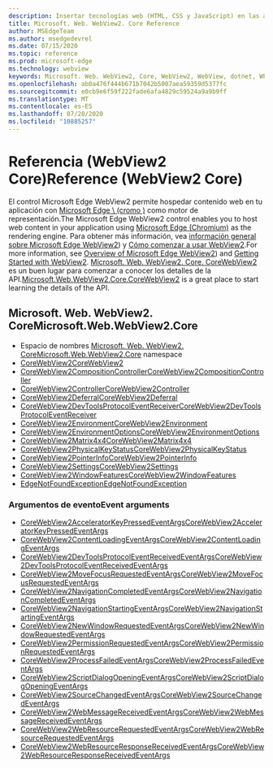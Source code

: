 ```yaml
---
description: Insertar tecnologías web (HTML, CSS y JavaScript) en las aplicaciones nativas con el control Microsoft Edge WebView2
title: Microsoft. Web. WebView2. Core Reference
author: MSEdgeTeam
ms.author: msedgedevrel
ms.date: 07/15/2020
ms.topic: reference
ms.prod: microsoft-edge
ms.technology: webview
keywords: Microsoft. Web. WebView2, Core, WebView2, WebView, dotnet, WPF, WinForms, App, Edge, CoreWebView2, CoreWebView2Controller, control de explorador, HTML Edge
ms.openlocfilehash: ab0a476f444b671b7042b5007aea59359d5377fc
ms.sourcegitcommit: e0cb9e6f59f222fade6afa4829c59524a9a9b9ff
ms.translationtype: MT
ms.contentlocale: es-ES
ms.lasthandoff: 07/20/2020
ms.locfileid: "10885257"
---
```

# <span data-ttu-id="d989a-104">Referencia (WebView2 Core)</span><span class="sxs-lookup"><span data-stu-id="d989a-104">Reference (WebView2 Core)</span></span>  

<span data-ttu-id="d989a-105">El control Microsoft Edge WebView2 permite hospedar contenido web en tu aplicación con [Microsoft Edge \ (cromo \)](https://www.microsoftedgeinsider.com) como motor de representación.</span><span class="sxs-lookup"><span data-stu-id="d989a-105">The Microsoft Edge WebView2 control enables you to host web content in your application using [Microsoft Edge \(Chromium\)](https://www.microsoftedgeinsider.com) as the rendering engine.</span></span>  <span data-ttu-id="d989a-106">Para obtener más información, vea [información general sobre Microsoft Edge WebView2](../../index.md)) y [Cómo comenzar a usar WebView2](../../gettingstarted/win32.md).</span><span class="sxs-lookup"><span data-stu-id="d989a-106">For more information, see [Overview of Microsoft Edge WebView2](../../index.md)) and [Getting Started with WebView2](../../gettingstarted/win32.md).</span></span>  <span data-ttu-id="d989a-107">[Microsoft. Web. WebView2. Core. CoreWebView2](0-9-538/microsoft-web-webview2-core-corewebview2.md) es un buen lugar para comenzar a conocer los detalles de la API.</span><span class="sxs-lookup"><span data-stu-id="d989a-107">[Microsoft.Web.WebView2.Core.CoreWebView2](0-9-538/microsoft-web-webview2-core-corewebview2.md) is a great place to start learning the details of the API.</span></span>  

## <span data-ttu-id="d989a-108">Microsoft. Web. WebView2. Core</span><span class="sxs-lookup"><span data-stu-id="d989a-108">Microsoft.Web.WebView2.Core</span></span>
*   <span data-ttu-id="d989a-109">Espacio de nombres [Microsoft. Web. WebView2. Core](0-9-538/namespace-microsoft-web-webview2-core.md)</span><span class="sxs-lookup"><span data-stu-id="d989a-109">[Microsoft.Web.WebView2.Core](0-9-538/namespace-microsoft-web-webview2-core.md) namespace</span></span>
*   [<span data-ttu-id="d989a-110">CoreWebView2</span><span class="sxs-lookup"><span data-stu-id="d989a-110">CoreWebView2</span></span>](0-9-538/microsoft-web-webview2-core-corewebview2.md)
*   [<span data-ttu-id="d989a-111">CoreWebView2CompositionController</span><span class="sxs-lookup"><span data-stu-id="d989a-111">CoreWebView2CompositionController</span></span>](0-9-538/microsoft-web-webview2-core-corewebview2compositioncontroller.md)
*   [<span data-ttu-id="d989a-112">CoreWebView2Controller</span><span class="sxs-lookup"><span data-stu-id="d989a-112">CoreWebView2Controller</span></span>](0-9-538/microsoft-web-webview2-core-corewebview2controller.md)
*   [<span data-ttu-id="d989a-113">CoreWebView2Deferral</span><span class="sxs-lookup"><span data-stu-id="d989a-113">CoreWebView2Deferral</span></span>](0-9-538/microsoft-web-webview2-core-corewebview2deferral.md)
*   [<span data-ttu-id="d989a-114">CoreWebView2DevToolsProtocolEventReceiver</span><span class="sxs-lookup"><span data-stu-id="d989a-114">CoreWebView2DevToolsProtocolEventReceiver</span></span>](0-9-538/microsoft-web-webview2-core-corewebview2devtoolsprotocoleventreceiver.md)
*   [<span data-ttu-id="d989a-115">CoreWebView2Environment</span><span class="sxs-lookup"><span data-stu-id="d989a-115">CoreWebView2Environment</span></span>](0-9-538/microsoft-web-webview2-core-corewebview2environment.md)
*   [<span data-ttu-id="d989a-116">CoreWebView2EnvironmentOptions</span><span class="sxs-lookup"><span data-stu-id="d989a-116">CoreWebView2EnvironmentOptions</span></span>](0-9-538/microsoft-web-webview2-core-corewebview2environmentoptions.md)
*   [<span data-ttu-id="d989a-117">CoreWebView2Matrix4x4</span><span class="sxs-lookup"><span data-stu-id="d989a-117">CoreWebView2Matrix4x4</span></span>](0-9-538/microsoft-web-webview2-core-corewebview2matrix4x4.md)
*   [<span data-ttu-id="d989a-118">CoreWebView2PhysicalKeyStatus</span><span class="sxs-lookup"><span data-stu-id="d989a-118">CoreWebView2PhysicalKeyStatus</span></span>](0-9-538/microsoft-web-webview2-core-corewebview2physicalkeystatus.md)
*   [<span data-ttu-id="d989a-119">CoreWebView2PointerInfo</span><span class="sxs-lookup"><span data-stu-id="d989a-119">CoreWebView2PointerInfo</span></span>](0-9-538/microsoft-web-webview2-core-corewebview2pointerinfo.md)
*   [<span data-ttu-id="d989a-120">CoreWebView2Settings</span><span class="sxs-lookup"><span data-stu-id="d989a-120">CoreWebView2Settings</span></span>](0-9-538/microsoft-web-webview2-core-corewebview2settings.md)
*   [<span data-ttu-id="d989a-121">CoreWebView2WindowFeatures</span><span class="sxs-lookup"><span data-stu-id="d989a-121">CoreWebView2WindowFeatures</span></span>](0-9-538/microsoft-web-webview2-core-corewebview2windowfeatures.md)
*   [<span data-ttu-id="d989a-122">EdgeNotFoundException</span><span class="sxs-lookup"><span data-stu-id="d989a-122">EdgeNotFoundException</span></span>](0-9-538/microsoft-web-webview2-core-edgenotfoundexception.md)

### <span data-ttu-id="d989a-123">Argumentos de evento</span><span class="sxs-lookup"><span data-stu-id="d989a-123">Event arguments</span></span>

*   [<span data-ttu-id="d989a-124">CoreWebView2AcceleratorKeyPressedEventArgs</span><span class="sxs-lookup"><span data-stu-id="d989a-124">CoreWebView2AcceleratorKeyPressedEventArgs</span></span>](0-9-538/microsoft-web-webview2-core-corewebview2acceleratorkeypressedeventargs.md)
*   [<span data-ttu-id="d989a-125">CoreWebView2ContentLoadingEventArgs</span><span class="sxs-lookup"><span data-stu-id="d989a-125">CoreWebView2ContentLoadingEventArgs</span></span>](0-9-538/microsoft-web-webview2-core-corewebview2contentloadingeventargs.md)
*   [<span data-ttu-id="d989a-126">CoreWebView2DevToolsProtocolEventReceivedEventArgs</span><span class="sxs-lookup"><span data-stu-id="d989a-126">CoreWebView2DevToolsProtocolEventReceivedEventArgs</span></span>](0-9-538/microsoft-web-webview2-core-corewebview2devtoolsprotocoleventreceivedeventargs.md)
*   [<span data-ttu-id="d989a-127">CoreWebView2MoveFocusRequestedEventArgs</span><span class="sxs-lookup"><span data-stu-id="d989a-127">CoreWebView2MoveFocusRequestedEventArgs</span></span>](0-9-538/microsoft-web-webview2-core-corewebview2movefocusrequestedeventargs.md)
*   [<span data-ttu-id="d989a-128">CoreWebView2NavigationCompletedEventArgs</span><span class="sxs-lookup"><span data-stu-id="d989a-128">CoreWebView2NavigationCompletedEventArgs</span></span>](0-9-538/microsoft-web-webview2-core-corewebview2navigationcompletedeventargs.md)
*   [<span data-ttu-id="d989a-129">CoreWebView2NavigationStartingEventArgs</span><span class="sxs-lookup"><span data-stu-id="d989a-129">CoreWebView2NavigationStartingEventArgs</span></span>](0-9-538/microsoft-web-webview2-core-corewebview2navigationstartingeventargs.md)
*   [<span data-ttu-id="d989a-130">CoreWebView2NewWindowRequestedEventArgs</span><span class="sxs-lookup"><span data-stu-id="d989a-130">CoreWebView2NewWindowRequestedEventArgs</span></span>](0-9-538/microsoft-web-webview2-core-corewebview2newwindowrequestedeventargs.md)
*   [<span data-ttu-id="d989a-131">CoreWebView2PermissionRequestedEventArgs</span><span class="sxs-lookup"><span data-stu-id="d989a-131">CoreWebView2PermissionRequestedEventArgs</span></span>](0-9-538/microsoft-web-webview2-core-corewebview2permissionrequestedeventargs.md)
*   [<span data-ttu-id="d989a-132">CoreWebView2ProcessFailedEventArgs</span><span class="sxs-lookup"><span data-stu-id="d989a-132">CoreWebView2ProcessFailedEventArgs</span></span>](0-9-538/microsoft-web-webview2-core-corewebview2processfailedeventargs.md)
*   [<span data-ttu-id="d989a-133">CoreWebView2ScriptDialogOpeningEventArgs</span><span class="sxs-lookup"><span data-stu-id="d989a-133">CoreWebView2ScriptDialogOpeningEventArgs</span></span>](0-9-538/microsoft-web-webview2-core-corewebview2scriptdialogopeningeventargs.md)
*   [<span data-ttu-id="d989a-134">CoreWebView2SourceChangedEventArgs</span><span class="sxs-lookup"><span data-stu-id="d989a-134">CoreWebView2SourceChangedEventArgs</span></span>](0-9-538/microsoft-web-webview2-core-corewebview2sourcechangedeventargs.md)
*   [<span data-ttu-id="d989a-135">CoreWebView2WebMessageReceivedEventArgs</span><span class="sxs-lookup"><span data-stu-id="d989a-135">CoreWebView2WebMessageReceivedEventArgs</span></span>](0-9-538/microsoft-web-webview2-core-corewebview2webmessagereceivedeventargs.md)
*   [<span data-ttu-id="d989a-136">CoreWebView2WebResourceRequestedEventArgs</span><span class="sxs-lookup"><span data-stu-id="d989a-136">CoreWebView2WebResourceRequestedEventArgs</span></span>](0-9-538/microsoft-web-webview2-core-corewebview2webresourcerequestedeventargs.md)
*   [<span data-ttu-id="d989a-137">CoreWebView2WebResourceResponseReceivedEventArgs</span><span class="sxs-lookup"><span data-stu-id="d989a-137">CoreWebView2WebResourceResponseReceivedEventArgs</span></span>](0-9-538/microsoft-web-webview2-core-corewebview2webresourceresponsereceivedeventargs.md)
